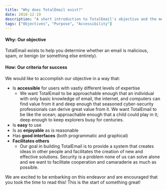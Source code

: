 ```yaml
---
title: "Why does TotalEmail exist?"
date: 2018-12-19
description: "A short introduction to TotalEmail's objective and the means of accomplishing that objective."
tags: ["Objectives", "Purpose", "Accessibility"]
---
```


#### Why: Our objective

TotalEmail exists to help you determine whether an email is malicious, spam, or benign (or something else entirely).

#### How: Our criteria for success

We would like to accomplish our objective in a way that:

- Is **accessible** for users with vastly different levels of expertise
    - We want TotalEmail to be approachable enough that an individual with only basic knowledge of email, the internet, and computers can find value from it and deep enough that seasoned cyber-security professionals can derive great value from it. We want TotalEmail to be like the ocean; approachable enough that a child could play in it; deep enough to keep explorers busy for centuries.
- Is **easy** to use
- Is as **enjoyable** as is reasonable
- Has **good interfaces** (both programmatic and graphical)
- **Facilitates others**
    - Our goal in building TotalEmail is to provide a system that creates ideas in other people and facilitates the creation of new and effective solutions. Security is a problem none of us can solve alone and we want to facilitate cooperation and camaraderie as much as possible.

We are excited to be embarking on this endeavor and are encouraged that you took the time to read this! This is the start of something great!
